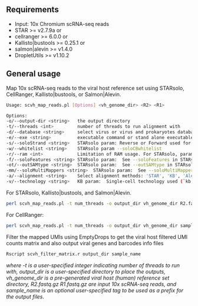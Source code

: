 ## <a name="require"></a>Requirements
* Input: 10x Chromium scRNA-seq reads
* STAR >= v2.7.9a or
* cellranger >= 6.0.0 or
* Kallisto|bustools >= 0.25.1 or
* salmon|alevin >= v1.4.0
* DropletUtils >= v1.10.2

## <a name="gen_usages"></a>General usage
Map 10x scRNA-seq reads to the viral host reference set using STARsolo, CellRanger, Kallisto|bustools, or Salmon|Alevin.


```sh
Usage: scvh_map_reads.pl [Options] <vh_genome_dir> <R2> <R1>

Options:                                                                                                                
-o/--output-dir	<string>   the output directory                                                                                        
-t/--threads <int>         number of threads to run alignment with                                                                       
-d/--database <string>     select virus or virus and prokaryotes database, can be 'viruSITE' or 'viruSITE.NCBIprokaryotes'      
-e/--exe <string>          executable command or stand alone executable path of the alignment tool
-s/--soloStrand <string>   STARsolo param: Reverse or Forward used for 10x 5' or 3' protocol, respectively                               
-w/--whitelist <string>    STARsolo param --soloCBwhitelist                                                                            
-r/--ram <int>             Limitation of RAM usage. For STARsolo, param: limitGenomeGenerateRAM unit by GB 
-f/--soloFeatures <string> STARsolo param:  See --soloFeatures in STARsolo manual
-ot/--outSAMtype <string>  STARsolo param:  See --outSAMtype in STARsolo manual     
-mm/--soloMultiMappers <string>  STARsolo param:  See --soloMultiMappers in STARsolo manual
-a/--alignment <string>    Select alignment methods: 'STAR', 'KB', 'Alevin', or 'CellRanger'                                             
-v/--technology <string>   KB param:  Single-cell technology used (`kb --list` to view)                                                  

```

For STARsolo, Kallisto|bustools, and Salmon|Alevin.

```sh
perl scvh_map_reads.pl -t num_threads -o output_dir vh_genome_dir R2.fastq.gz R1.fastq.gz
```

For CellRanger:

```sh
perl scvh_map_reads.pl -t num_threads -o output_dir vh_genome_dir sample fastqs
```

Filter the mapped UMIs using EmptyDrops to get the viral host filtered UMI counts matrix and also output viral genes and barcodes info files
```sh
Rscript scvh_filter_matrix.r output_dir sample_name
```

*where -t is a user-specified integer indicating number of threads to run with, output_dir is a user-specified directory to place the outputs, vh_genome_dir is a pre-generated viral host (human) reference set directory, R2.fastq.gz R1.fastq.gz are input 10x scRNA-seq reads, and sample_name is an optional user-specified tag to be used as a prefix for the output files.*
